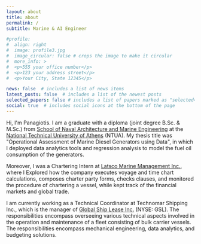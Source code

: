 ```yaml
---
layout: about
title: about
permalink: /
subtitle: Marine & AI Engineer

#profile:
#  align: right
#  image: profile3.jpg
#  image_circular: false # crops the image to make it circular
#  more_info: >
#  <p>555 your office number</p>
#  <p>123 your address street</p>
#  <p>Your City, State 12345</p>

news: false  # includes a list of news items
latest_posts: false  # includes a list of the newest posts
selected_papers: false # includes a list of papers marked as "selected={true}"
social: true  # includes social icons at the bottom of the page
---
```


Hi, I'm Panagiotis. I am a graduate with a diploma (joint degree B.Sc. & M.Sc.) from [School of Naval Architecture and Marine Engineering](http://www.naval.ntua.gr/) at the [National Technical University of Athens](https://www.ntua.gr/en/) (NTUA). My thesis title was "Operational Assessment of Marine Diesel Generators using Data", in which I deployed data analytics tools and regression analysis to model the fuel oil consumption of the generators.

Moreover, I was a Chartering Intern at [Latsco Marine Management Inc.](https://www.latsco.com/en), where I Explored how the company executes voyage and time chart calculations, composes charter party forms, checks clauses, and monitored the procedure of chartering a vessel, while kept track of the 
financial markets and global trade.

I am currently working as a Technical Coordinator at Technomar Shipping Inc., which is the manager of [Global Ship Lease Inc.](https://www.globalshiplease.com/) (NYSE: GSL). The responsibilities encompass overseeing various technical aspects involved in the operation and maintenance of a fleet consisting of bulk carrier vessels. The responsibilities encompass mechanical engineering, data analytics, 
and budgeting solutions.